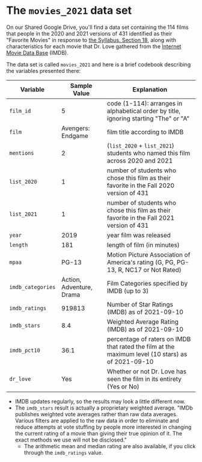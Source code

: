 # The `movies_2021` data set

On our Shared Google Drive, you'll find a data set containing the 114 films that people in the 2020 and 2021 versions of 431 identified as their "Favorite Movies" in response to [the Syllabus, Section 18](https://thomaselove.github.io/431-2021-syllabus/movies.html), along with characteristics for each movie that Dr. Love gathered from the [Internet Movie Data Base](https://www.imdb.com/) (IMDB).

The data set is called `movies_2021` and here is a brief codebook describing the variables presented there:

Variable | Sample Value | Explanation
-------- | ------------ | ------------------------------------------------------------------------
`film_id` | 5 | code (1-114): arranges in alphabetical order by title, ignoring starting "The" or "A"
`film` | Avengers: Endgame | film title according to IMDB
`mentions` | 2 | (`list_2020` + `list_2021`) students who named this film across 2020 and 2021
`list_2020` | 1 | number of students who chose this film as their favorite in the Fall 2020 version of 431
`list_2021` | 1 | number of students who chose this film as their favorite in the Fall 2021 version of 431
`year` | 2019 | year film was released
`length` | 181 | length of film (in minutes)
`mpaa` | PG-13 | Motion Picture Association of America's rating (G, PG, PG-13, R, NC17 or Not Rated)
`imdb_categories` | Action, Adventure, Drama | Film Categories specified by IMDB (up to 3)
`imdb_ratings` | 919813 | Number of Star Ratings (IMDB) as of 2021-09-10
`imdb_stars` | 8.4 | Weighted Average Rating (IMDB) as of 2021-09-10
`imdb_pct10` | 36.1 | percentage of raters on IMDB that rated the film at the maximum level (10 stars) as of 2021-09-10
`dr_love` | Yes | Whether or not Dr. Love has seen the film in its entirety (Yes or No)

- IMDB updates regularly, so the results may look a little different now.
- The `imdb_stars` result is actually a proprietary weighted average. "IMDb publishes weighted vote averages rather than raw data averages. Various filters are applied to the raw data in order to eliminate and reduce attempts at vote stuffing by people more interested in changing the current rating of a movie than giving their true opinion of it. The exact methods we use will not be disclosed." 
    - The arithmetic mean and median rating are also available, if you click through the `imdb_ratings` value.

